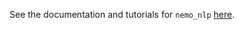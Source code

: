 See the documentation and tutorials for ``nemo_nlp`` [here](https://nvidia.github.io/NeMo/nlp/intro.html>).